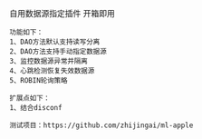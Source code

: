 自用数据源指定插件
开箱即用

	功能如下：
	1、DAO方法默认支持读写分离
	2、DAO方法支持手动指定数据源
	3、监控数据源异常并隔离
	4、心跳检测恢复失效数据源
	5、ROBIN轮询策略
	
	扩展点如下：
	1、结合disconf
	
	测试项目：https://github.com/zhijingai/ml-apple
